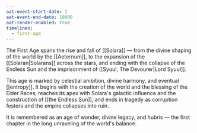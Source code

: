 ```yaml
---
aat-event-start-date: 1
aat-event-end-date: 10000
aat-render-enabled: true
timelines:
  - first-age
---
```




The First Age spans the rise and fall of [[Solara]] — from the divine shaping of the world by the [[Aeternum]], to the expansion of the [[Solaran|Solarans]] across the stars, and ending with the collapse of the Endless Sun and the imprisonment of [[Syuul, The Devourer|Lord Syuul]]. 

This age is marked by celestial ambition, divine harmony, and eventual [[entropy]]. It begins with the creation of the world and the blessing of the Elder Races, reaches its apex with Solara's galactic influence and the construction of [[the Endless Sun]], and ends in tragedy as corruption festers and the empire collapses into ruin.

It is remembered as an age of wonder, divine legacy, and hubris — the first chapter in the long unraveling of the world's balance.
